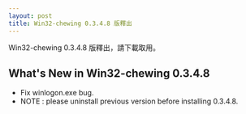 ```yaml
---
layout: post
title: Win32-chewing 0.3.4.8 版釋出
---
```

Win32-chewing 0.3.4.8 版釋出，請下載取用。

What's New in Win32-chewing 0.3.4.8
----------------------------------------------------------
* Fix winlogon.exe bug.
* NOTE : please uninstall previous version before installing 0.3.4.8.

